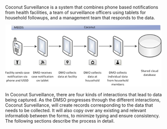 Coconut Surveillance is a system that combines phone based notifications from health facilities, a team of surveillance officers using tablets for household followups, and a management team that responds to the data.

![](flowchart.png)

In Coconut Surveillance, there are four kinds of interactions that lead to data being captured. As the DMSO progresses through the different interactions, Coconut Surveillance, will create records corresponding to the data that needs to be collected. It will also copy over any existing and relevant informatiob between the forms, to minimize typing and ensure consistency. The following sections describe the process in detail.


